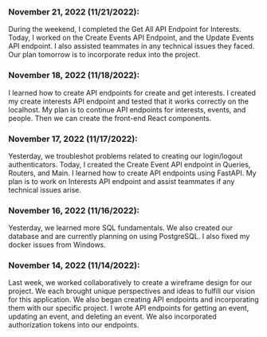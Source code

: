 ### November 21, 2022 (11/21/2022):
During the weekend, I completed the Get All API Endpoint for Interests. Today, I worked on the Create Events API Endpoint, and the Update Events API endpoint. I also assisted teammates in any technical issues they faced. Our plan tomorrow is to incorporate redux into the project.

### November 18, 2022 (11/18/2022):
I learned how to create API endpoints for create and get interests. I created my create interests API endpoint and tested that it works correctly on the localhost. My plan is to continue API endpoints for interests, events, and people. Then we can create the front-end React components.

### November 17, 2022 (11/17/2022):
Yesterday, we troubleshot problems related to creating our login/logout authenticators. Today, I created the Create Event API endpoint in Queries, Routers, and Main. I learned how to create API endpoints using FastAPI. My plan is to work on Interests API endpoint and assist teammates if any technical issues arise.

### November 16, 2022 (11/16/2022):
Yesterday, we learned more SQL fundamentals. We also created our database and are currently planning on using PostgreSQL. I also fixed my docker issues from Windows.

### November 14, 2022 (11/14/2022):
Last week, we worked collaboratively to create a wireframe design for our project. We each brought unique perspectives and ideas to fulfill our vision for this application. We also began creating API endpoints and incorporating them with our specific project. I wrote API endpoints for getting an event, updating an event, and deleting an event. We also incorporated authorization tokens into our endpoints.
